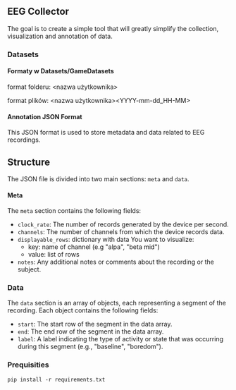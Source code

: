 ## EEG Collector

The goal is to create a simple tool that will greatly simplify the collection, visualization and annotation of data.


### Datasets

#### Formaty w Datasets/GameDatasets
format folderu:
<nazwa użytkownika>_<nazwa gry>_<YYYY-mm-dd>

format plików:
<nazwa użytkownika>_<nazwa gry>_<YYYY-mm-dd_HH-MM>

#### Annotation JSON Format

This JSON format is used to store metadata and data related to EEG recordings.

## Structure

The JSON file is divided into two main sections: `meta` and `data`.

#### Meta

The `meta` section contains the following fields:

- `clock_rate`: The number of records generated by the device per second.
- `channels`: The number of channels from which the device records data.
- `displayable_rows`: dictionary with data You want to visualize:
    - key: name of channel (e.g "alpa", "beta mid") 
    - value: list of rows 
- `notes`: Any additional notes or comments about the recording or the subject.

### Data

The `data` section is an array of objects, each representing a segment of the recording. Each object contains the following fields:

- `start`: The start row of the segment in the data array.
- `end`: The end row of the segment in the data array.
- `label`: A label indicating the type of activity or state that was occurring during this segment (e.g., "baseline", "boredom").

### Prequisities
```
pip install -r requirements.txt
```
